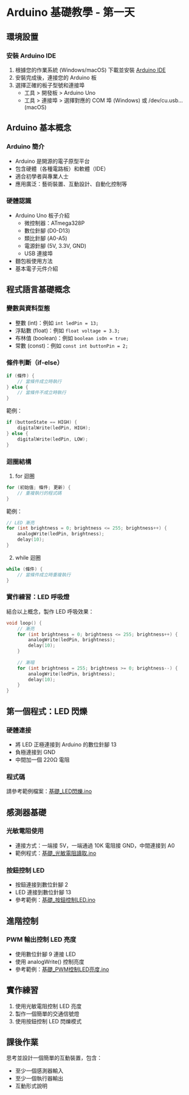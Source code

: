 # Arduino 基礎教學 - 第一天

## 環境設置
### 安裝 Arduino IDE
1. 根據您的作業系統 (Windows/macOS) 下載並安裝 [Arduino IDE](https://www.arduino.cc/en/software)
2. 安裝完成後，連接您的 Arduino 板
3. 選擇正確的板子型號和連接埠
   - 工具 > 開發板 > Arduino Uno
   - 工具 > 連接埠 > 選擇對應的 COM 埠 (Windows) 或 /dev/cu.usb... (macOS)

## Arduino 基本概念
### Arduino 簡介
- Arduino 是開源的電子原型平台
- 包含硬體（各種電路板）和軟體（IDE）
- 適合初學者與專業人士
- 應用廣泛：藝術裝置、互動設計、自動化控制等

### 硬體認識
- Arduino Uno 板子介紹
  - 微控制器：ATmega328P
  - 數位針腳 (D0-D13)
  - 類比針腳 (A0-A5)
  - 電源針腳 (5V, 3.3V, GND)
  - USB 連接埠
- 麵包板使用方法
- 基本電子元件介紹

## 程式語言基礎概念
### 變數與資料型態
- 整數 (int)：例如 `int ledPin = 13;`
- 浮點數 (float)：例如 `float voltage = 3.3;`
- 布林值 (boolean)：例如 `boolean isOn = true;`
- 常數 (const)：例如 `const int buttonPin = 2;`

### 條件判斷（if-else）
```cpp
if (條件) {
    // 當條件成立時執行
} else {
    // 當條件不成立時執行
}
```
範例：
```cpp
if (buttonState == HIGH) {
    digitalWrite(ledPin, HIGH);
} else {
    digitalWrite(ledPin, LOW);
}
```

### 迴圈結構
1. for 迴圈
```cpp
for (初始值; 條件; 更新) {
    // 重複執行的程式碼
}
```
範例：
```cpp
// LED 漸亮
for (int brightness = 0; brightness <= 255; brightness++) {
    analogWrite(ledPin, brightness);
    delay(10);
}
```

2. while 迴圈
```cpp
while (條件) {
    // 當條件成立時重複執行
}
```

### 實作練習：LED 呼吸燈
結合以上概念，製作 LED 呼吸效果：
```cpp
void loop() {
    // 漸亮
    for (int brightness = 0; brightness <= 255; brightness++) {
        analogWrite(ledPin, brightness);
        delay(10);
    }
    
    // 漸暗
    for (int brightness = 255; brightness >= 0; brightness--) {
        analogWrite(ledPin, brightness);
        delay(10);
    }
}
```

## 第一個程式：LED 閃爍
### 硬體連接
- 將 LED 正極連接到 Arduino 的數位針腳 13
- 負極連接到 GND
- 中間加一個 220Ω 電阻

### 程式碼
請參考範例檔案：[基礎_LED閃爍.ino](範例程式碼/基礎_LED閃爍.ino)

## 感測器基礎
### 光敏電阻使用
- 連接方式：一端接 5V，一端通過 10K 電阻接 GND，中間連接到 A0
- 範例程式：[基礎_光敏電阻讀取.ino](範例程式碼/基礎_光敏電阻讀取.ino)

### 按鈕控制 LED
- 按鈕連接到數位針腳 2
- LED 連接到數位針腳 13
- 參考範例：[基礎_按鈕控制LED.ino](範例程式碼/基礎_按鈕控制LED.ino)

## 進階控制
### PWM 輸出控制 LED 亮度
- 使用數位針腳 9 連接 LED
- 使用 analogWrite() 控制亮度
- 參考範例：[基礎_PWM控制LED亮度.ino](範例程式碼/基礎_PWM控制LED亮度.ino)

## 實作練習
1. 使用光敏電阻控制 LED 亮度
2. 製作一個簡單的交通信號燈
3. 使用按鈕控制 LED 閃爍模式

## 課後作業
思考並設計一個簡單的互動裝置，包含：
- 至少一個感測器輸入
- 至少一個執行器輸出
- 互動形式說明